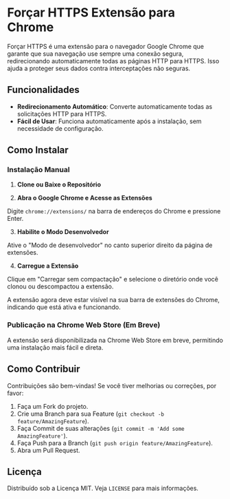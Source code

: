 # Forçar HTTPS Extensão para Chrome

Forçar HTTPS é uma extensão para o navegador Google Chrome que garante que sua navegação use sempre uma conexão segura, redirecionando automaticamente todas as páginas HTTP para HTTPS. Isso ajuda a proteger seus dados contra interceptações não seguras.

## Funcionalidades

- **Redirecionamento Automático**: Converte automaticamente todas as solicitações HTTP para HTTPS.
- **Fácil de Usar**: Funciona automaticamente após a instalação, sem necessidade de configuração.

## Como Instalar

### Instalação Manual

1. **Clone ou Baixe o Repositório**


2. **Abra o Google Chrome e Acesse as Extensões**

Digite `chrome://extensions/` na barra de endereços do Chrome e pressione Enter.

3. **Habilite o Modo Desenvolvedor**

Ative o "Modo de desenvolvedor" no canto superior direito da página de extensões.

4. **Carregue a Extensão**

Clique em "Carregar sem compactação" e selecione o diretório onde você clonou ou descompactou a extensão.

A extensão agora deve estar visível na sua barra de extensões do Chrome, indicando que está ativa e funcionando.

### Publicação na Chrome Web Store (Em Breve)

A extensão será disponibilizada na Chrome Web Store em breve, permitindo uma instalação mais fácil e direta.

## Como Contribuir

Contribuições são bem-vindas! Se você tiver melhorias ou correções, por favor:

1. Faça um Fork do projeto.
2. Crie uma Branch para sua Feature (`git checkout -b feature/AmazingFeature`).
3. Faça Commit de suas alterações (`git commit -m 'Add some AmazingFeature'`).
4. Faça Push para a Branch (`git push origin feature/AmazingFeature`).
5. Abra um Pull Request.

## Licença

Distribuído sob a Licença MIT. Veja `LICENSE` para mais informações.


